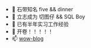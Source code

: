 - 👋 石带知名 five && dinner
- 👀 立志成为 切图仔 && SQL Boy
- 🌱 已有半年实习工作经验
- 💞️ 开卷！！！！！
- 📫 [wow-blog](https://wowwuao.github.io/wow-blog)

<!---
wowwuao/wowwuao is a ✨ special ✨ repository because its `README.md` (this file) appears on your GitHub profile.
You can click the Preview link to take a look at your changes.
--->
